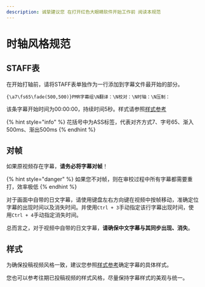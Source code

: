 ```yaml
---
description: 诚挚建议您 在打开红色大眼睛软件开始工作前 阅读本规范
---
```


# 时轴风格规范

## STAFF表

在开始打轴前，请将STAFF表单独作为一行添加到字幕文件最开始的部分。

```text
{\a7\fs65\fade(500,500)}PMR字幕组\N翻译：\N校对：\N时轴：\N压制：
```

该条字幕开始时间为00:00:00，持续时间5秒。样式请参照[样式参考](ass-styles.md)

{% hint style="info" %}
花括号中为ASS标签，代表对齐方式7、字号65、渐入500ms、渐出500ms
{% endhint %}

## 对帧

如果原视频存在字幕，**请务必将字幕对帧**！

{% hint style="danger" %}
如果您不对帧，则在审校过程中所有字幕都需要重打，效率极低
{% endhint %}

对于画面中自带的日文字幕，请使用键盘左右方向键在视频中按帧移动，准确定位字幕的出现时间以及消失时间。并使用`Ctrl + 3`手动指定该行字幕出现时间，使用`Ctrl + 4`手动指定消失时间。

总而言之，对于视频中自带的日文字幕，**请确保中文字幕与其同步出现、消失**。

## 样式

为确保投稿视频风格一致，建议您参照[样式参考](ass-styles.md)确定字幕的具体样式。

您也可以参考往期已投稿视频的样式风格，尽量保持字幕样式的美观与统一。


